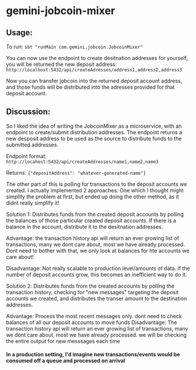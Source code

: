 # gemini-jobcoin-mixer

## Usage:
 To run:
 `sbt "runMain com.gemini.jobcoin.JobcoinMixer"`
 
You can now use the endpoint to create desitnation addresses for yourself, you will be returned the new deposit address:
`http://localhost:5432/api/createAdresses/address1,address2,address3`

Now you can transfer jobcoin into the returned deposit account address, and those funds will be distributed into the adresses provided for that deposit account.

## Discussion:

So I liked the idea of writing the JobcoinMixer as a microservice, with an endpoint to create/submit distribution addresses. The endpoint returns a new desposit address to be used as the source to distribute funds to the submitted addresses.

Endpoint format: `http://locahost:5432/api/createAddresses/name1,name2,name3`

Returns: `{"depositAddress": "whatever-generated-name"}`

The other part of this is polling for transactions to the deposit accounts we created. I actually implemented 2 approaches. One which I thought might simplify the problem at first, but ended up doing the other method, as it didnt really simplify it!

Solution 1: Distributes funds from the created deposit accounts by polling the balances of those particular created deposit accounts. If there is a balance in the account, distribute it to the desitnation addresses. 

Advantage: the transaction history api will return an ever growing list of transactions, many we dont care about, most we have already processed. Dont need to bother with that, we only look at balances for hte accounts we care about!

Disadvantage: Not really scalable to production level/amounts of data. if the number of deposit accounts grow, this becomes an inefficient way to do it.

Solution 2: Distributes funds from the created accounts by polling the transaction history, checking for "new messages" targeting the deposit accounts we created, and distributes the transer amount to the destination addresses.

Advantage: Process the most recent messages only. dont need to check balances of all our deposit accounts to move funds
Disadvantage: The transaction history api will return an ever growing list of transactions, many we dont care about, most we have already processed. we will be checking the entire output for new messsages each time

#### In a production setting, I'd imagine new transactions/events would be consumed off a queue and processed on arrival



